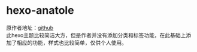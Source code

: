 # hexo-anatole
原作者地址：[github](https://github.com/Ben02/hexo-theme-Anatole/)  
此hexo主题比较简洁大方，但是作者并没有添加分类和标签功能，在此基础上添加了相应的功能，样式也比较简单，仅供个人使用。

